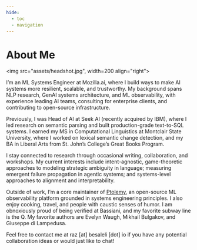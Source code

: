 ```yaml
---
hide:
  - toc
  - navigation
---
```


# About Me

<img src="assets/headshot.jpg", width=200 align="right">

I’m an ML Systems Engineer at Mozilla.ai, where I build ways to make AI systems more resilient, scalable, and trustworthy. My background spans NLP research, GenAI systems architecture, and ML observability, with experience leading AI teams, consulting for enterprise clients, and contributing to open-source infrastructure.

Previously, I was Head of AI at Seek AI (recently acquired by IBM), where I led research on semantic parsing and built production-grade text-to-SQL systems. I earned my MS in Computational Linguistics at Montclair State University, where I worked on lexical semantic change detection, and my BA in Liberal Arts from St. John’s College’s Great Books Program.

I stay connected to research through occasional writing, collaboration, and workshops. My current interests include intent-agnostic, game-theoretic approaches to modeling strategic ambiguity in language; measuring emergent failure propagation in agentic systems; and systems-level approaches to alignment and interpretability.

Outside of work, I’m a core maintainer of [Ptolemy](https://github.com/PtolemyLovesYou/ptolemy), an open-source ML observability platform grounded in systems engineering principles. I also enjoy cooking, travel, and people with caustic senses of humor. I am obnoxiously proud of being verified at Bassiani, and my favorite subway line is the Q. My favorite authors are Evelyn Waugh, Mikhail Bulgakov, and Giuseppe di Lampedusa.

Feel free to contact me at raz [at] besaleli [dot] io if you have any potential collaboration ideas or would just like to chat!
